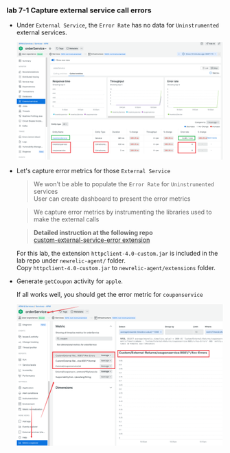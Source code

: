 ### lab 7-1 Capture external service call errors

- Under `External Service`, the `Error Rate` has no data for `Uninstrumented` external services.

    ![Lab Diagram](../assets/images/externalServiceError.png)

- Let's capture error metrics for those `External Service`  
  > We won't be able to populate the `Error Rate` for `Uninstrumented` services  
  > User can create dashboard to present the error metrics 

  > We capture error metrics by instrumenting the libraries used to make the external calls   
    
  > **Detailed instruction at the following repo**   
  > [custom-external-service-error extension ](https://github.com/haihongren/custom-external-service-error)

  For this lab, the extension `httpclient-4.0-custom.jar` is included in the lab repo under `newrelic-agent/` folder.   
  Copy `httpclient-4.0-custom.jar` to `newrelic-agent/extensions` folder.

- Generate `getCoupon` activity for `apple`. 

  If all works well, you should get the error metric for `couponservice`

   ![Lab Diagram](../assets/images/externalServiceErrorMetrics.png)
 

